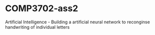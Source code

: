 COMP3702-ass2
=============

Artificial Intelligence - Building a artificial neural network to reconginse handwriting of individual letters
